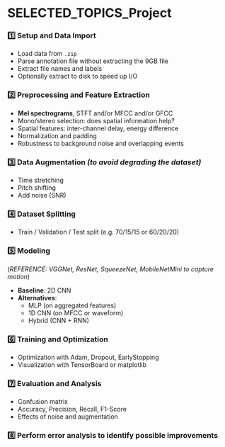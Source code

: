 
# SELECTED_TOPICS_Project

### 1️⃣ Setup and Data Import
- Load data from `.zip`
- Parse annotation file without extracting the 9GB file 
- Extract file names and labels
- Optionally extract to disk to speed up I/O

### 2️⃣ Preprocessing and Feature Extraction
- **Mel spectrograms**, STFT and/or MFCC and/or GFCC
- Mono/stereo selection: does spatial information help?
- Spatial features: inter-channel delay, energy difference
- Normalization and padding
- Robustness to background noise and overlapping events

### 3️⃣ Data Augmentation *(to avoid degrading the dataset)* 
- Time stretching
- Pitch shifting
- Add noise (SNR)

### 4️⃣ Dataset Splitting
- Train / Validation / Test split (e.g. 70/15/15 or 60/20/20)

### 5️⃣ Modeling  
(*REFERENCE: VGGNet, ResNet, SqueezeNet, MobileNetMini to capture motion*)
- **Baseline**: 2D CNN  
- **Alternatives**:
  - MLP (on aggregated features)  
  - 1D CNN (on MFCC or waveform)  
  - Hybrid (CNN + RNN)

### 6️⃣ Training and Optimization
- Optimization with Adam, Dropout, EarlyStopping
- Visualization with TensorBoard or matplotlib

### 7️⃣ Evaluation and Analysis
- Confusion matrix
- Accuracy, Precision, Recall, F1-Score
- Effects of noise and augmentation

### 8️⃣ Perform error analysis to identify possible improvements
